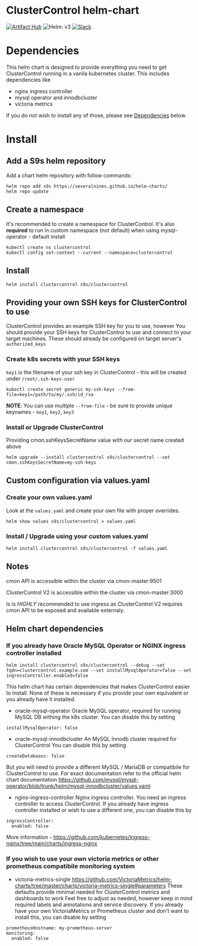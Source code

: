 # ClusterControl helm-chart

[![Artifact Hub](https://img.shields.io/endpoint?url=https://artifacthub.io/badge/repository/clustercontrol)](https://artifacthub.io/packages/helm/clustercontrol/clustercontrol)
![Helm: v3](https://img.shields.io/static/v1?label=Helm&message=v3&color=informational&logo=helm)
[![Slack](https://img.shields.io/badge/Join_Slack-%23sovereign_dbaas-purple)](https://sovereign-dbaas.slack.com/join/shared_invite/zt-b15k9477-jLllD6qJOUm3bGnOWynVig)

# Dependencies
This helm chart is designed to provide everything you need to get ClusterControl running in a vanila kubernetes cluster.
This includes dependencies like
* nginx ingress controller
* mysql operator and innodbcluster
* victoria metrics

If you do not wish to install any of those, please see [Dependencies](#helm-chart-dependencies) below.

# Install

## Add a S9s helm repository

Add a chart helm repository with follow commands:

```console
helm repo add s9s https://severalnines.github.io/helm-charts/
helm repo update
```

## Create a namespace
It's recommended to create a namespace for ClusterControl.
It's also **required** to run in custom namespace (not default) when using mysql-operator - default install
```
kubectl create ns clustercontrol
kubectl config set-context --current --namespace=clustercontrol
```

## Install

```
helm install clustercontrol s9s/clustercontrol
```

## Providing your own SSH keys for ClusterControl to use
ClusterControl provides an example SSH key for you to use, however 
You should provide your SSH keys for ClusterControl to use and connect to your target machines.
These should already be configured on target server's `authorized_keys`

### Create k8s secrets with your SSH keys

`key1` is the filename of your ssh key in ClusterControl - this will be created under `/root/.ssh-keys-user`

```
kubectl create secret generic my-ssh-keys --from-file=key1=/path/to/my/.ssh/id_rsa
```

**NOTE**: You can use multiple `--from-file` - be sure to provide unique keynames - `key1`, `key2`, `key3`

### Install or Upgrade ClusterControl

Providing cmon.sshKeysSecretName value with our secret name created above

```
helm upgrade --install clustercontrol s9s/clustercontrol --set cmon.sshKeysSecretName=my-ssh-keys
```

## Custom configuration via values.yaml

### Create your own values.yaml

Look at the `values.yaml` and create your own file with proper overrides.

```
helm show values s9s/clustercontrol > values.yaml
```

### Install / Upgrade using your custom values.yaml

```
helm install clustercontrol s9s/clustercontrol -f values.yaml
```

## Notes
cmon API is accessible within the cluster via cmon-master:9501

ClusterControl V2 is accessible within the cluster via cmon-master:3000

Is is *HIGHLY* recommended to use ingress as ClusterControl V2 requires cmon API to be exposed and available externaly.


## Helm chart dependencies

### If you already have Oracle MySQL Operator or NGINX ingress controller installed

```
helm install clustercontrol s9s/clustercontrol --debug --set fqdn=clustercontrol.example.com --set installMysqlOperator=false --set ingressController.enabled=false
```

This helm chart has certain dependencies that makes ClusterControl easier to install.
None of these is necessary if you provide your own equivalent or you already have it installed.

* oracle-mysql-operator
Oracle MySQL operator, required for running MySQL DB withing the k8s cluster.
You can disable this by setting
```
installMysqlOperator: false
```

* oracle-mysql-innodbcluster
An MySQL Innodb cluster required for ClusterControl
You can disable this by setting
```
createDatabases: false
```
But you will need to provide a different MySQL / MariaDB or compatibile for ClusterControl to use.
For exact documentation refer to the official helm chart documentation
https://github.com/mysql/mysql-operator/blob/trunk/helm/mysql-innodbcluster/values.yaml

* nginx-ingress-controller
Nginx ingress controller. You need an ingress controller to access ClusterControl.
If you already have ingress controller installed or wish to use a different one, you can disable this by
```
ingressController:
  enabled: false
```
More information - https://github.com/kubernetes/ingress-nginx/tree/main/charts/ingress-nginx

### If you wish to use your own victoria metrics or other prometheus compatibile monitoring system

* victoria-metrics-single
https://github.com/VictoriaMetrics/helm-charts/tree/master/charts/victoria-metrics-single#parameters
These defaults provide minimal needed for ClusterControl metrics and dashboards to work
Feel free to adjust as needed, however keep in mind required labels and annotations and service discovery.
If you already have your own VictoriaMetrics or Prometheus cluster and don't want to install this, you can disable by setting
```
prometheusHostname: my-prometheus-server
monitoring:
  enabled: false
```

